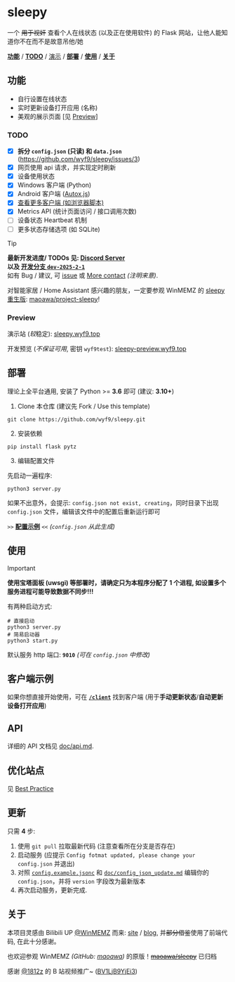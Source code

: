 # sleepy

一个 ~~用于视奸~~ 查看个人在线状态 (以及正在使用软件) 的 Flask 网站，让他人能知道你不在而不是故意吊他/她

[**功能**](#功能) / [**TODO**](#todo) / [演示](#preview) / [**部署**](#部署) / [**使用**](#使用) / [**关于**](#关于)

## 功能

- 自行设置在线状态
- 实时更新设备打开应用 (名称)
- 美观的展示页面 [见 [Preview](#preview)]

### TODO

- [x] **拆分 `config.json` (只读) 和 `data.json`** (https://github.com/wyf9/sleepy/issues/3)
- [x] 网页使用 api 请求，并实现定时刷新
- [x] 设备使用状态
- [x] Windows 客户端 (Python)
- [x] Android 客户端 ([Autox.js](http://doc.autoxjs.com/))
- [x] [查看更多客户端 (如浏览器脚本)](./client/README.md)
- [x] Metrics API (统计页面访问 / 接口调用次数)
- [ ] 设备状态 Heartbeat 机制
- [ ] 更多状态存储选项 (如 SQLite)

> [!TIP]
> **最新开发进度/ TODOs 见: [Discord Server](https://discord.gg/DyBY6gwkeg)** <br/>
> **以及 [开发分支 `dev-2025-2-1`](https://github.com/wyf9/sleepy/tree/dev-2025-2-1)** <br/>
> 如有 Bug / 建议, 可 [issue](https://github.com/wyf9/sleepy/issues/new) 或 [More contact](https://wyf9.top/#/contact) *(注明来意)*.

对智能家居 / Home Assistant 感兴趣的朋友，一定要参观 WinMEMZ 的 [sleepy 重生版](https://maao.cc/project-sleepy/): [maoawa/project-sleepy](https://github.com/maoawa/project-sleepy)!

### Preview

演示站 (*较*稳定): [sleepy.wyf9.top](https://sleepy.wyf9.top)

开发预览 (*不保证可用*, 密钥 `wyf9test`): [sleepy-preview.wyf9.top](https://sleepy-preview.wyf9.top)

## 部署

理论上全平台通用, 安装了 Python >= **3.6** 即可 (建议: **3.10+**)

1. Clone 本仓库 (建议先 Fork / Use this template)

```shell
git clone https://github.com/wyf9/sleepy.git
```

2. 安装依赖

```shell
pip install flask pytz
```

3. 编辑配置文件

先启动一遍程序:

```shell
python3 server.py
```

如果不出意外，会提示: `config.json not exist, creating`，同时目录下出现 `config.json` 文件，编辑该文件中的配置后重新运行即可

`>>` **[配置示例](./config.example.jsonc)** `<<` *(`config.json` 从此生成)*

## 使用

> [!IMPORTANT]
> **使用宝塔面板 (uwsgi) 等部署时，请确定只为本程序分配了 1 个进程, 如设置多个服务进程可能导致数据不同步!!!**

有两种启动方式:

```shell
# 直接启动
python3 server.py
# 简易启动器
python3 start.py
```

默认服务 http 端口: **`9010`** *(可在 `config.json` 中修改)*

## 客户端示例

如果你想直接开始使用，可在 **[`/client`](./client/README.md)** 找到客户端 (用于**手动更新状态**/**自动更新设备打开应用**)

## API

详细的 API 文档见 [doc/api.md](./doc/api.md).

## 优化站点

见 [Best Practice](./doc/best_practice.md)

## 更新

只需 **4** 步:

1. 使用 `git pull` 拉取最新代码 (注意查看所在分支是否存在)
2. 启动服务 (应提示 `Config fotmat updated, please change your config.json` 并退出)
3. 对照 [`config.example.jsonc`](./config.example.jsonc) 和 [`doc/config_json_update.md`](./doc/config_json_update.md) 编辑你的 `config.json`，并将 `version` 字段改为最新版本
4. 再次启动服务，更新完成.

## 关于

本项目灵感由 Bilibili UP [@WinMEMZ](https://space.bilibili.com/417031122) 而来: [site](https://maao.cc/sleepy/) / [blog](https://www.maodream.com/archives/192/), 并~~部分借鉴~~使用了前端代码, 在此十分感谢。

也欢迎参观 WinMEMZ *(GitHub: [maoawa](https://github.com/maoawa))* 的原版！~~[maoawa/sleepy](https://github.com/maoawa/sleepy)~~ 已归档

感谢 [@1812z](https://github.com/1812z) 的 B 站视频推广~ ([BV1LjB9YjEi3](https://www.bilibili.com/video/BV1LjB9YjEi3))
